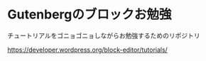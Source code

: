 # Gutenbergのブロックお勉強

チュートリアルをゴニョゴニョしながらお勉強するためのリポジトリ

https://developer.wordpress.org/block-editor/tutorials/